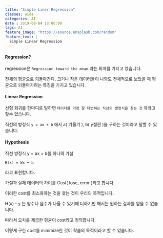 ```yaml
---
title: "Simple Liner Regression"
classes: wide
categories: AI
date : 2019-08-04 18:00:00
tags: AI
feature_image: "https://source.unsplash.com/random"
feature_text: |
  Simple Linear Regression
---
```


#### Regression?

regression은 `Regression toward the mean` 라는 의미를 가지고 있습니다.

전체의 평균으로 되돌아간다. 크거나 작은 데이터들이 나와도 전체적으로 보았을 때 평균으로 되돌아가려는 특징을 가지고 있습니다.

#### Linear Regression

선형 회귀를 한마디로 말하면 `데이터를 가장 잘 대변하는 직선의 방정식을 찾는 것` 이라고 할수 있습니다.

직선의 방정식 `y = ax + b` 에서 a( 기울기 ), b( y절편 )을 구하는 것이라고 말할 수 있습니다.

#### Hypothesis

직선 방정식 y = ax + b를 하나의 가설

`H(x) = Wx + b`

라고 표현합니다.


가설과 실제 데이터의 차이를 Cost( lose, error )라고 합니다.

이러한 cost를 최소화하는 것을 찾는 것이 우리의 목적입니다.

H(x) - y 는 양수나 음수가 나올 수 있기에 더하기만 해서는 원하는 결과를 얻을 수 없습니다.

따라서 오차를 제곱한 평균이 cost라고 정의합니다.

이렇게 구한 cost를 minimize한 것이 학습의 목적이라고 할 수 있습니다.


